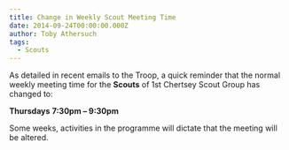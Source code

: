 ```yaml
---
title: Change in Weekly Scout Meeting Time
date: 2014-09-24T00:00:00.000Z
author: Toby Athersuch
tags:
  - Scouts
---
```


As detailed in recent emails to the Troop, a quick reminder that the normal weekly meeting time for the **Scouts** of 1st Chertsey Scout Group has changed to:

**Thursdays**
**7:30pm – 9:30pm**

Some weeks, activities in the programme will dictate that the meeting will be altered.